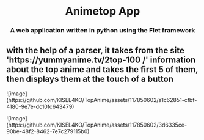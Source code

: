 <h1 align="center",color='green'>Animetop App</h1>
<h3 align="center">A web application written in python using the Flet framework</h3>
<h2>with the help of a parser, it takes from the site 'https://yummyanime.tv/2top-100 /' information about the top anime and takes the first 5 of them, then displays them at the touch of a button</h2>
<p>![image](https://github.com/KISEL4KO/TopAnime/assets/117850602/a1c62851-cfbf-4180-9e7e-dc10fc643479)
</p>
<p>![image](https://github.com/KISEL4KO/TopAnime/assets/117850602/3d6335ce-90be-48f2-8462-7e7c279115b0)
</p>

